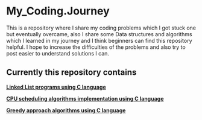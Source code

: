 # My_Coding.Journey
This is a repository where I share my coding problems which I got stuck one but eventually overcame, also I share some Data structures and algorithms which I learned in my journey and I think beginners can find this repository helpful.
I hope to increase the difficulties of the problems and also try to post easier to understand solutions I can.

## Currently this repository contains

**[Linked List programs using C language](https://github.com/Fellow-DevJk/My_Coding.Journey/tree/main/creating%20Linked%20Lists%20using%20C)**

**[CPU scheduling algorithms implementation using C language](https://github.com/Fellow-DevJk/My_Coding.Journey/tree/main/CPU%20Scheduling%20Algorithms%20using%20C)**

**[Greedy approach algorithms using C language](https://github.com/Fellow-DevJk/My_Coding.Journey/tree/main/Greedy%20Approach%20Algorithms%20using%20C)**
